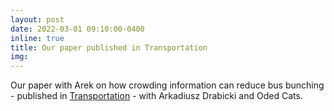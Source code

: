 ```yaml
---
layout: post
date: 2022-03-01 09:10:00-0400
inline: true
title: Our paper published in Transportation
img:
---
```

Our paper with Arek on how crowding information can reduce bus bunching - published in [Transportation](https://doi.org/10.1007/s11116-022-10270-3) - with Arkadiusz Drabicki and Oded Cats. 
